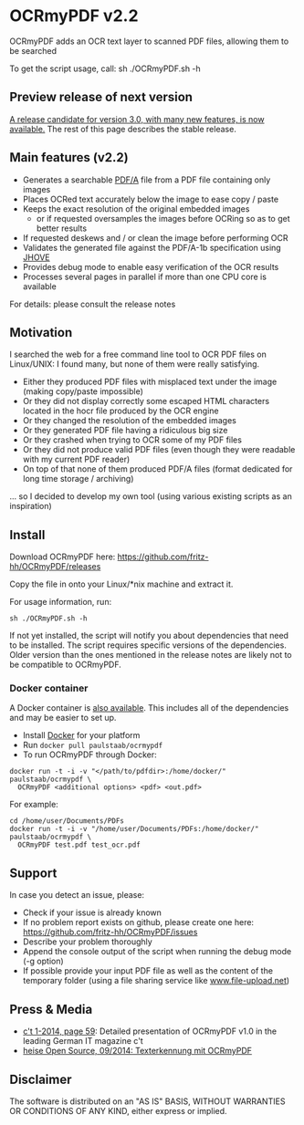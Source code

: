 OCRmyPDF v2.2
=============

OCRmyPDF adds an OCR text layer to scanned PDF files, allowing them to be searched

To get the script usage, call: sh ./OCRmyPDF.sh -h

Preview release of next version
-------------------------------

[A release candidate for version 3.0, with many new features, is now available.](https://github.com/fritz-hh/OCRmyPDF/tree/master)  The rest of this page describes the stable release.

Main features (v2.2)
--------------------

- Generates a searchable [PDF/A](https://en.wikipedia.org/?title=PDF/A) file from a PDF file containing only images
- Places OCRed text accurately below the image to ease copy / paste
- Keeps the exact resolution of the original embedded images
    - or if requested oversamples the images before OCRing so as to get better results 
- If requested deskews and / or clean the image before performing OCR
- Validates the generated file against the PDF/A-1b specification using [JHOVE](http://jhove.sourceforge.net/)
- Provides debug mode to enable easy verification of the OCR results
- Processes several pages in parallel if more than one CPU core is available

For details: please consult the release notes

Motivation
----------

I searched the web for a free command line tool to OCR PDF files on Linux/UNIX:
I found many, but none of them were really satisfying.
- Either they produced PDF files with misplaced text under the image (making copy/paste impossible)
- Or they did not display correctly some escaped HTML characters located in the hocr file produced by the OCR engine
- Or they changed the resolution of the embedded images
- Or they generated PDF file having a ridiculous big size
- Or they crashed when trying to OCR some of my PDF files
- Or they did not produce valid PDF files (even though they were readable with my current PDF reader) 
- On top of that none of them produced PDF/A files (format dedicated for long time storage / archiving)

... so I decided to develop my own tool (using various existing scripts as an inspiration)

Install
-------

Download OCRmyPDF here: https://github.com/fritz-hh/OCRmyPDF/releases

Copy the file in onto your Linux/*nix machine and extract it.

For usage information, run: 
```shell
sh ./OCRmyPDF.sh -h
```

If not yet installed, the script will notify you about dependencies that need to be installed.
The script requires specific versions of the dependencies. Older version than the ones mentioned in the release notes are likely not to be compatible to OCRmyPDF.

### Docker container

A Docker container is [also available](https://registry.hub.docker.com/u/paulstaab/ocrmypdf/). This includes all of the dependencies and may be easier to set up.
- Install [Docker](https://docs.docker.com/installation/) for your platform
- Run `docker pull paulstaab/ocrmypdf`
- To run OCRmyPDF through Docker:
```shell
docker run -t -i -v "</path/to/pdfdir>:/home/docker/" paulstaab/ocrmypdf \
  OCRmyPDF <additional options> <pdf> <out.pdf>
```

For example:
```shell
cd /home/user/Documents/PDFs
docker run -t -i -v "/home/user/Documents/PDFs:/home/docker/" paulstaab/ocrmypdf \
  OCRmyPDF test.pdf test_ocr.pdf
```

Support
-------

In case you detect an issue, please:

- Check if your issue is already known
- If no problem report exists on github, please create one here: https://github.com/fritz-hh/OCRmyPDF/issues
- Describe your problem thoroughly
- Append the console output of the script when running the debug mode (-g option)
- If possible provide your input PDF file as well as the content of the temporary folder (using a file sharing service like www.file-upload.net)

Press & Media
-------------

- [c't 1-2014, page 59](http://www.heise.de/ct/inhalt/2014/1/58/): Detailed presentation of OCRmyPDF v1.0 in the leading German IT magazine c't 
- [heise Open Source, 09/2014: Texterkennung mit OCRmyPDF](http://www.heise.de/-2356670)

Disclaimer
----------

The software is distributed on an "AS IS" BASIS, WITHOUT WARRANTIES OR CONDITIONS OF ANY KIND, either express or implied.
